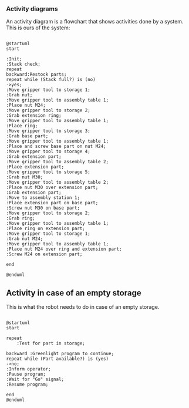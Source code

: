 ### Activity diagrams

An activity diagram is a flowchart that shows activities done by a system. This is ours of the system:

```plantuml

@startuml
start

:Init;
:Stack check;
repeat
backward:Restock parts;
repeat while (Stack full?) is (no)
->yes;
:Move gripper tool to storage 1;
:Grab nut;
:Move gripper tool to assembly table 1;
:Place nut M24;
:Move gripper tool to storage 2;
:Grab extension ring;
:Move gripper tool to assembly table 1;
:Place ring;
:Move gripper tool to storage 3;
:Grab base part;
:Move gripper tool to assembly table 1;
:Place and screw base part on nut M24;
:Move gripper tool to storage 4;
:Grab extension part;
:Move gripper tool to assembly table 2;
:Place extension part;
:Move gripper tool to storage 5;
:Grab nut M30;
:Move gripper tool to assembly table 2;
:Place nut M30 over extension part;
:Grab extension part;
:Move to assembly station 1;
:Place extension part on base part;
:Screw nut M30 on base part;
:Move gripper tool to storage 2;
:Grab ring;
:Move gripper tool to assembly table 1;
:Place ring on extension part;
:Move gripper tool to storage 1;
:Grab nut M24;
:Move gripper tool to assembly table 1;
:Place nut M24 over ring and extension part;
:Screw M24 on extension part;

end

@enduml

```

## Activity in case of an empty storage

This is what the robot needs to do in case of an empty storage.

```plantuml

@startuml
start

repeat
    :Test for part in storage;

backward :Greenlight program to continue;
repeat while (Part available?) is (yes)
->no;
:Inform operator;
:Pause program;
:Wait for "Go" signal;
:Resume program;

end
@enduml
```